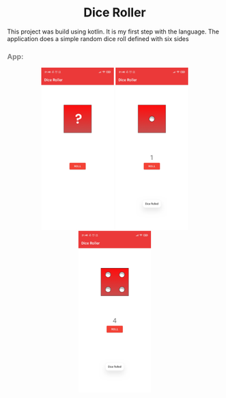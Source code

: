 
<h1 align="center"> Dice Roller </h1>
<p>This project was build using kotlin. It is my first step with the language. The application does a simple random dice roll defined with six sides
</p>

<h3 style="color:grey">App:</h3>

<div align="center">
    <img src="./public/images/image1.jpg" width="170px">
    <img src="./public/images/image2.jpg" width="170px">
    <img src="./public/images/image3.jpg" width="170px">
</div>